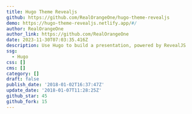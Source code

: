 ```yaml
---
title: Hugo Theme Revealjs
github: https://github.com/RealOrangeOne/hugo-theme-revealjs
demo: https://hugo-theme-revealjs.netlify.app/#/
author: RealOrangeOne
author_link: https://github.com/RealOrangeOne
date: 2023-11-30T07:03:35.416Z
description: Use Hugo to build a presentation, powered by RevealJS
ssg:
  - Hugo
css: []
cms: []
category: []
draft: false
publish_date: '2018-01-02T16:37:47Z'
update_date: '2018-01-07T11:28:25Z'
github_star: 45
github_fork: 15
---
```

